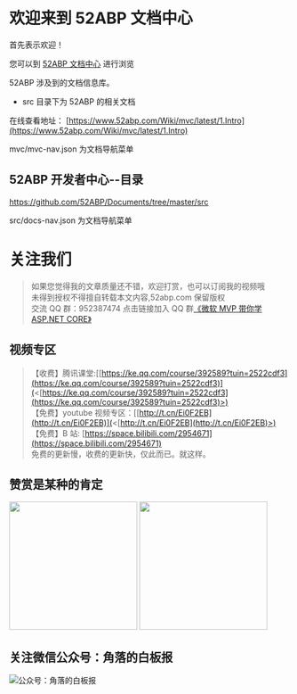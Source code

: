 # 欢迎来到 52ABP 文档中心

首先表示欢迎！

您可以到 [52ABP 文档中心](https://www.52abp.com/wiki/index) 进行浏览

52ABP 涉及到的文档信息库。

- src 目录下为 52ABP 的相关文档

在线查看地址： [https://www.52abp.com/Wiki/mvc/latest/1.Intro](https://www.52abp.com/Wiki/mvc/latest/1.Intro) </br>

mvc/mvc-nav.json 为文档导航菜单

## 52ABP 开发者中心--目录

<https://github.com/52ABP/Documents/tree/master/src>

src/docs-nav.json 为文档导航菜单

# 关注我们

> 如果您觉得我的文章质量还不错，欢迎打赏，也可以订阅我的视频哦 </br>
> 未得到授权不得擅自转载本文内容,52abp.com 保留版权</br>
> 交流 QQ 群：952387474 点击链接加入 QQ 群[《微软 MVP 带你学 ASP.NET CORE》](https://jq.qq.com/?_wv=1027&k=5nq4PFQ)</br>

## 视频专区

> 【收费】腾讯课堂:[[https://ke.qq.com/course/392589?tuin=2522cdf3](https://ke.qq.com/course/392589?tuin=2522cdf3)](<[https://ke.qq.com/course/392589?tuin=2522cdf3](https://ke.qq.com/course/392589?tuin=2522cdf3)>) </br>
> 【免费】youtube 视频专区：[[http://t.cn/Ei0F2EB](http://t.cn/Ei0F2EB)](<[http://t.cn/Ei0F2EB](http://t.cn/Ei0F2EB)>) </br>
> 【免费】B 站: [https://space.bilibili.com/2954671](https://space.bilibili.com/2954671) </br>
> 免费的更新慢，收费的更新快，仅此而已。就这样。 </br>

## 赞赏是某种的肯定

<p class="center">

<img src="https://www.52abp.com/imgs/money-QR/alipay.png" width="230">

<img src="https://www.52abp.com/imgs/money-QR/wechatpay.jpg"  width="230">
</p>

## 关注微信公众号：角落的白板报

![公众号：角落的白板报](images/jiaoluowechat.png)
